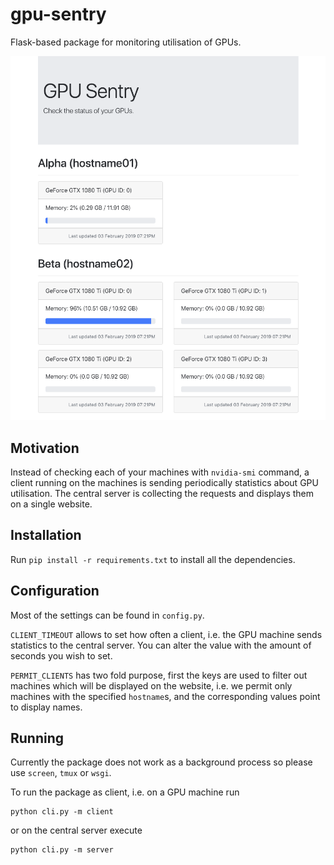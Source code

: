 # gpu-sentry
Flask-based package for monitoring utilisation of GPUs.

![Monitor](img/monitor.png)

## Motivation
Instead of checking each of your machines with `nvidia-smi` command, a client
running on the machines is sending periodically statistics about GPU
utilisation. The central server is collecting the requests and displays them on
a single website.

## Installation
Run `pip install -r requirements.txt` to install all the dependencies.

## Configuration
Most of the settings can be found in `config.py`.

`CLIENT_TIMEOUT` allows to set how often a client, i.e. the GPU machine sends
statistics to the central server. You can alter the value with the amount of
seconds you wish to set.

`PERMIT_CLIENTS` has two fold purpose, first the keys are used to filter out
machines which will be displayed on the website, i.e. we permit only machines
with the specified `hostname`s, and the corresponding values point to display
names.

## Running
Currently the package does not work as a background process so please use
`screen`, `tmux` or `wsgi`.

To run the package as client, i.e. on a GPU machine run

```
python cli.py -m client
```

or on the central server execute

```
python cli.py -m server
```
